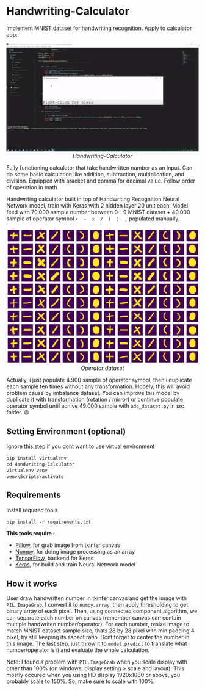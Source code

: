 # Handwriting-Calculator
Implement MNIST dataset for handwriting recognition. Apply to calculator app.

<p align="center">
  <img src="demo/demo2.gif"><br/>
  <i>Handwriting-Calculator</i>
</p>

Fully functioning calculator that take handwritten number as an input. Can do some basic calculation like addition, subtraction, multiplication, and division. Equipped with bracket and comma for decimal value. Follow order of operation in math. 

Handwriting calculator built in top of Handwriting Recognition Neural Network model, train with Keras with 2 hidden layer 20 unit each. Model feed with 70.000 sample number between 0 - 9 MNIST dataset + 49.000 sample of operator symbol `+  -  x  /  (  )  ,` populated manually.

<p align="center">
  <img src="src/dataset/operator.png"><br/>
  <i>Operator dataset</i>
</p>

Actually, i just populate 4.900 sample of operator symbol, then i duplicate each sample ten times without any transformation. Hopely, this will avoid problem cause by imbalance dataset. 
You can improve this model by duplicate it with transformation (rotation / mirror) or continue populate operator symbol until achive 49.000 sample with `add_dataset.py` in src folder. :smile: 

## Setting Environment (optional)
Ignore this step if you dont want to use virtual environment
```
pip install virtualenv
cd Handwriting-Calculator
virtualenv venv
venv\Scripts\activate
```

## Requirements
Install required tools
```
pip install -r requirements.txt
```
**This tools require :**
- [Pillow](https://github.com/python-pillow/Pillow), for grab image from tkinter canvas
- [Numpy](https://github.com/numpy/numpy), for doing image processing as an array
- [TensorFlow](https://github.com/tensorflow/tensorflow), backend for Keras
- [Keras](https://github.com/keras-team/keras), for build and train Neural Network model

## How it works
User draw handwritten number in tkinter canvas and get the image with `PIL.ImageGrab`.
I convert it to `numpy.array`, then apply thresholding to get binary array of each pixel.
Then, using connected component algorithm, we can separate each number on canvas (remember canvas can contain multiple handwriten number/operator).
For each number, resize image to match MNIST dataset sample size, thats 28 by 28 pixel with min padding 4 pixel, by still keeping its aspect ratio. Dont forget to center the number in this image.
The last step, just throw it to `model.predict` to translate what number/operator is it and evaluate the whole calculation.

Note:
I found a problem with `PIL.ImageGrab` when you scale display with other than 100% (on windows, display setting > scale and layout). This mostly occured when you using HD display 1920x1080 or above, you probably scale to 150%.
So, make sure to scale with 100%.


